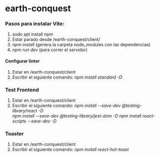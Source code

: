 # earth-conquest

### **Pasos para instalar Vite:**

1. sudo apt install npm
2. Estar parado desde /earth-conquest/client/
3. *npm install* (genera la carpeta node_modules con las dependencias)
4. *npm run dev* (para correr el servidor)

#### **Configurar linter**
1. Estar en /earth-conquest/client
2. Escribir el siguiente comando: *npm install standard -D* 


### **Test Frontend**
1. Estar en /earth-conquest/client
2. Escribir el siguiente comando: 
*npm install --save-dev @testing-library/react -D*  
*npm install --save-dev @testing-library/jest-dom -D*
*npm install react-scripts --save-dev  -D*

### **Toaster**
1. Estar en /earth-conquest/client
2. Escribir el siguiente comando: *npm install react-hot-toast*